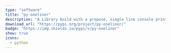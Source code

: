 ```yaml
---
type: "software"
title: "py-oneliner"
description: "A Library build with a propose, single line console print across project to avoid unnecessary console prints. The Library has the capability to handle all print statements in one line across the project.."
download_url: "https://pypi.org/project/py-oneliner/"
badge: "https://img.shields.io/pypi/v/py-oneliner"
show: true
icons:
  - python
---
```


